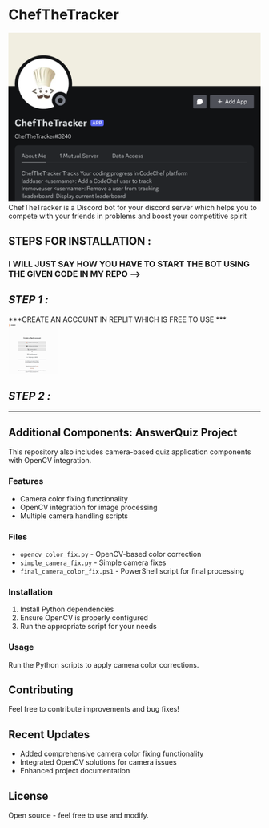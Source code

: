 # ChefTheTracker
![Header](./Screenshot_20250228_152507.png)
ChefTheTracker is a Discord bot for your discord server which helps you to compete with your friends in problems and boost your competitive spirit 

## STEPS FOR INSTALLATION :
### I WILL JUST SAY HOW YOU HAVE TO START THE BOT USING THE GIVEN CODE IN MY REPO -->
## ***STEP 1 :*** 
***CREATE AN ACCOUNT IN REPLIT WHICH IS FREE TO USE ***
<img src="./image.png" height="100" >
## ***STEP 2 :*** 

---

## Additional Components: AnswerQuiz Project

This repository also includes camera-based quiz application components with OpenCV integration.

### Features
- Camera color fixing functionality
- OpenCV integration for image processing
- Multiple camera handling scripts

### Files
- `opencv_color_fix.py` - OpenCV-based color correction
- `simple_camera_fix.py` - Simple camera fixes
- `final_camera_color_fix.ps1` - PowerShell script for final processing

### Installation
1. Install Python dependencies
2. Ensure OpenCV is properly configured
3. Run the appropriate script for your needs

### Usage
Run the Python scripts to apply camera color corrections.

## Contributing
Feel free to contribute improvements and bug fixes!

## Recent Updates
- Added comprehensive camera color fixing functionality
- Integrated OpenCV solutions for camera issues
- Enhanced project documentation

## License
Open source - feel free to use and modify.
